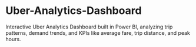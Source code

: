 # Uber-Analytics-Dashboard
Interactive Uber Analytics Dashboard built in Power BI, analyzing trip patterns, demand trends, and KPIs like average fare, trip distance, and peak hours.
